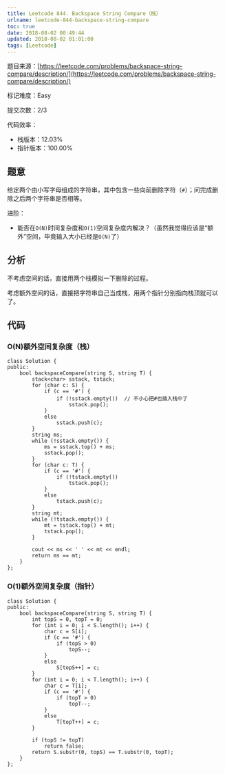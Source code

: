 ```yaml
---
title: Leetcode 844. Backspace String Compare（栈）
urlname: leetcode-844-backspace-string-compare
toc: true
date: 2018-08-02 00:49:44
updated: 2018-08-02 01:01:00
tags: [Leetcode]
---
```


题目来源：[https://leetcode.com/problems/backspace-string-compare/description/](https://leetcode.com/problems/backspace-string-compare/description/)

标记难度：Easy

提交次数：2/3

代码效率：

* 栈版本：12.03%
* 指针版本：100.00%

## 题意

给定两个由小写字母组成的字符串，其中包含一些向前删除字符（`#`）；问完成删除之后两个字符串是否相等。

进阶：

* 能否在`O(N)`时间复杂度和`O(1)`空间复杂度内解决？（虽然我觉得应该是“额外”空间，毕竟输入大小已经是`O(N)`了）

## 分析

不考虑空间的话，直接用两个栈模拟一下删除的过程。

考虑额外空间的话，直接把字符串自己当成栈，用两个指针分别指向栈顶就可以了。

## 代码

### O(N)额外空间复杂度（栈）

```
class Solution {
public:
    bool backspaceCompare(string S, string T) {
        stack<char> sstack, tstack;
        for (char c: S) {
            if (c == '#') {
                if (!sstack.empty())  // 不小心把#也插入栈中了
                    sstack.pop();
            }
            else
                sstack.push(c);
        }
        string ms;
        while (!sstack.empty()) {
            ms = sstack.top() + ms;
            sstack.pop();
        }
        for (char c: T) {
            if (c == '#') {
                if (!tstack.empty())
                    tstack.pop();
            }
            else
                tstack.push(c);
        }
        string mt;
        while (!tstack.empty()) {
            mt = tstack.top() + mt;
            tstack.pop();
        }

        cout << ms << ' ' << mt << endl;
        return ms == mt;
    }
};
```

### O(1)额外空间复杂度（指针）

```
class Solution {
public:
    bool backspaceCompare(string S, string T) {
        int topS = 0, topT = 0;
        for (int i = 0; i < S.length(); i++) {
            char c = S[i];
            if (c == '#') {
                if (topS > 0)
                    topS--;
            }
            else
                S[topS++] = c;
        }
        for (int i = 0; i < T.length(); i++) {
            char c = T[i];
            if (c == '#') {
                if (topT > 0)
                    topT--;
            }
            else
                T[topT++] = c;
        }

        if (topS != topT)
            return false;
        return S.substr(0, topS) == T.substr(0, topT);
    }
};
```
